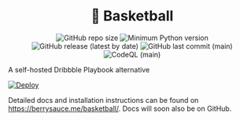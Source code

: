 <h1 align="center">🏀 Basketball</h1>
<p align="center">
  <img alt="GitHub repo size" src="https://img.shields.io/github/repo-size/berrysauce/basketball?label=size">
  <img alt="Minimum Python version" src="https://img.shields.io/badge/python-%5E3.8-blue">
  <img alt="GitHub release (latest by date)" src="https://img.shields.io/github/v/release/berrysauce/basketball?label=stable%20release">
  <img alt="GitHub last commit (main)" src="https://img.shields.io/github/last-commit/berrysauce/basketball/main">
  <img alt="CodeQL (main)" src="https://github.com/berrysauce/basketball/actions/workflows/codeql-analysis.yml/badge.svg?branch=main">
</p>

A self-hosted Dribbble Playbook alternative

[![Deploy](https://button.deta.dev/1/svg)](https://go.deta.dev/deploy?repo=https://github.com/berrysauce/basketball)

Detailed docs and installation instructions can be found on https://berrysauce.me/basketball/. Docs will soon also be on GitHub.
